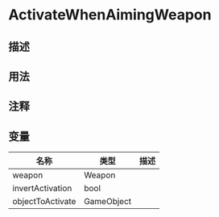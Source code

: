# ActivateWhenAimingWeapon
## 描述

## 用法

## 注释

## 变量
| 名称 | 类型 | 描述 |
| ----------- | ----------- | ----------- |
| weapon | Weapon |  |  
| invertActivation | bool |  |  
| objectToActivate | GameObject |  |  
